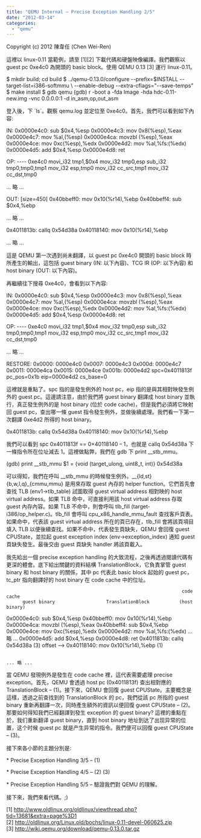 ```yaml
---
title: "QEMU Internal – Precise Exception Handling 2/5"
date: "2012-03-14"
categories: 
  - "qemu"
---
```


Copyright (c) 2012 陳韋任 (Chen Wei-Ren)

這裡以 linux-0.11 當範例，請至 \[1\]\[2\] 下載代碼和硬盤映像編譯。我們觀察以 guest pc 0xe4c0 為開頭的 basic block。使用 QEMU 0.13 \[3\] 運行 linux-0.11。

$ mkdir build; cd build
$ ../qemu-0.13.0/configure \--prefix\=$INSTALL \--target-list\=i386-softmmu \\
    \--enable-debug \--extra-cflags\="--save-temps"
$ make install
$ gdb qemu
(gdb) r \-boot a \-fda Image \-hda hdc-0.11\-new.img \-vnc 0.0.0.0:1 \-d in\_asm,op,out\_asm

登入後，下 \`ls\`。觀察 qemu.log 並定位至 0xe4c0。首先，我們可以看到如下內容:

IN:
0x0000e4c0:  sub    $0x4,%esp
0x0000e4c3:  mov    0x8(%esp),%eax
0x0000e4c7:  mov    %al,(%esp)
0x0000e4ca:  movzbl (%esp),%eax
0x0000e4ce:  mov    0xc(%esp),%edx
0x0000e4d2:  mov    %al,%fs:(%edx)
0x0000e4d5:  add    $0x4,%esp
0x0000e4d8:  ret

OP:
 ---- 0xe4c0
 movi\_i32 tmp1,$0x4
 mov\_i32 tmp0,esp
 sub\_i32 tmp0,tmp0,tmp1
 mov\_i32 esp,tmp0
 mov\_i32 cc\_src,tmp1
 mov\_i32 cc\_dst,tmp0

 ... 略 ...

OUT: \[size=450\]
0x40bbeff0:  mov    0x10(%r14),%ebp
0x40bbeff4:  sub    $0x4,%ebp

 ... 略 ...

0x4011813b:  callq  0x54d38a
0x40118140:  mov    0x10(%r14),%ebp

 ... 略 ...

這是 QEMU 第一次遇到尚未翻譯，以 guest pc 0xe4c0 開頭的 basic block 時所產生的輸出，這包括 guest binary (IN: 以下內容)、TCG IR (OP: 以下內容) 和 host binary (OUT: 以下內容)。

再繼續往下搜尋 0xe4c0，會看到以下內容:

IN:
0x0000e4c0:  sub    $0x4,%esp
0x0000e4c3:  mov    0x8(%esp),%eax
0x0000e4c7:  mov    %al,(%esp)
0x0000e4ca:  movzbl (%esp),%eax
0x0000e4ce:  mov    0xc(%esp),%edx
0x0000e4d2:  mov    %al,%fs:(%edx)
0x0000e4d5:  add    $0x4,%esp
0x0000e4d8:  ret

OP:
 ---- 0xe4c0
 movi\_i32 tmp1,$0x4
 mov\_i32 tmp0,esp
 sub\_i32 tmp0,tmp0,tmp1
 mov\_i32 esp,tmp0
 mov\_i32 cc\_src,tmp1
 mov\_i32 cc\_dst,tmp0

 ... 略 ...

RESTORE:
0x0000: 0000e4c0
0x0007: 0000e4c3
0x000d: 0000e4c7
0x0011: 0000e4ca
0x0015: 0000e4ce
0x001b: 0000e4d2
spc=0x4011813f pc\_pos=0x1b eip=0000e4d2 cs\_base=0

這裡就是重點了。spc 指的是發生例外的 host pc，eip 指的是與其相對映發生例外的 guest pc。這邊請注意，由於我們將 guest binary 翻譯成 host binary 並執行，真正發生例外的是 host binary (位於 code cache)，但是我們必須將它映射回 guest pc，查出哪一條 guest 指令發生例外，並做後續處理。我們看一下第一次翻譯 0xe4d2 所得的 host binary。

0x4011813b:  callq  0x54d38a
0x40118140:  mov    0x10(%r14),%ebp

我們可以看到 spc 0x4011813f == 0×40118140 – 1，也就是 callq 0x54d38a 下一條指令所在位址減去 1。這裡做點弊，我們在 gdb 下 print \_\_stb\_mmu。

(gdb) print \_\_stb\_mmu
$1 = {void (target\_ulong, uint8\_t, int)} 0x54d38a

可以得知，我們在呼叫 \_\_stb\_mmu 的時候發生例外。\_\_{ld,st}{b,w,l,q}\_{cmmu,mmu} 是用來存取 guest 內存的 helper function。它們首先會查找 TLB (env1->tlb\_table) 試圖取得 guest virtual address 相對映的 host virtual address。如果 TLB 命中，可直接利用該 host virtual address 存取 guest 內存內容。如果 TLB 不命中，則會呼叫 tlb\_fill (target-i386/op\_helper.c)。tlb\_fill 會呼叫 cpu\_x86\_handle\_mmu\_fault 查找客戶頁表。如果命中，代表該 guest virtual address 所在的頁已存在，tlb\_fill 會將該頁項目填入 TLB 以便後續查找。如果不命中，代表發生頁缺失，QEMU 會回復 guest CPUState，並拉起 guest exception index (env->exception\_index) 通知 guest 頁缺失發生。最後交由 guest 頁缺失 handler 將該頁載入。

我先給出一個 precise exception handling 的大致流程，之後再透過閱讀代碼有更深的體會。底下給出關鍵的資料結構 TranslationBlock，它負責掌管 guest binary 和 host binary 的關係，其中 pc 代表此 basic block 起始的 guest pc，tc\_ptr 指向翻譯好的 host binary 在 code cache 中的位址。

                                                                     code cache
          guest binary                   TranslationBlock           (host binary)

0x0000e4c0:  sub    $0x4,%esp         0x40bbeff0:  mov 0x10(%r14),%ebp
0x0000e4ca:  movzbl (%esp),%eax                                 0x40bbeff4:  sub $0x4,%ebp
0x0000e4ce:  mov    0xc(%esp),%edx
0x0000e4d2:  mov    %al,%fs:(%edx)                                      ... 略 ...
0x0000e4d5:  add    $0x4,%esp
0x0000e4d8:  ret                                                0x4011813b: callq  0x54d38a
                                               (3) offset  -->  0x40118140: mov    0x10(%r14),%ebp (1)

                                                                        ... 略 ...

當 QEMU 發現例外是發生在 code cache 裡，這代表需要處理 precise exception。首先，QEMU 會透過 host pc (0x4011813f) 查出相對應的 TranslationBlock – (1)。接下來，QEMU 會回復 guest CPUState。主要概念是這樣，透過之前查找到的 TranslationBlock 的 pc，我們從該 pc 所指的 guest binary 重新再翻譯一次，同時產生額外的資訊以便回復 guest CPUState – (2)。那要如何得知我們已經翻譯到發生 exception 的 guest binary? 這裡的重點在於，我们重新翻译 guest binary，直到 host binary 地址到达了出现异常的位置，这个时候 guest pc 就是产生异常的指令。我們便可以回復 guest CPUState – (3)。

接下來各小節的主題分別是:

\* Precise Exception Handling 3/5 – (1)

\* Precise Exception Handling 4/5 – (2) (3)

\* Precise Exception Handling 5/5 – 驗證我們對 QEMU 的理解。

接下來，我們來看代碼。;)

\[1\] http://www.oldlinux.org/oldlinux/viewthread.php?tid=13681&extra=page%3D1  
\[2\] http://oldlinux.org/Linux.old/bochs/linux-0.11-devel-060625.zip  
\[3\] http://wiki.qemu.org/download/qemu-0.13.0.tar.gz
